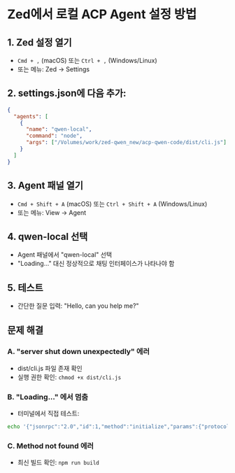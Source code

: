 # Zed에서 로컬 ACP Agent 설정 방법

## 1. Zed 설정 열기
- `Cmd + ,` (macOS) 또는 `Ctrl + ,` (Windows/Linux)
- 또는 메뉴: Zed → Settings

## 2. settings.json에 다음 추가:

```json
{
  "agents": [
    {
      "name": "qwen-local",
      "command": "node",
      "args": ["/Volumes/work/zed-qwen_new/acp-qwen-code/dist/cli.js"]
    }
  ]
}
```

## 3. Agent 패널 열기
- `Cmd + Shift + A` (macOS) 또는 `Ctrl + Shift + A` (Windows/Linux)
- 또는 메뉴: View → Agent

## 4. qwen-local 선택
- Agent 패널에서 "qwen-local" 선택
- "Loading..." 대신 정상적으로 채팅 인터페이스가 나타나야 함

## 5. 테스트
- 간단한 질문 입력: "Hello, can you help me?"

## 문제 해결

### A. "server shut down unexpectedly" 에러
- dist/cli.js 파일 존재 확인
- 실행 권한 확인: `chmod +x dist/cli.js`

### B. "Loading..." 에서 멈춤
- 터미널에서 직접 테스트:
```bash
echo '{"jsonrpc":"2.0","id":1,"method":"initialize","params":{"protocolVersion":20241105,"clientCapabilities":{"fs":{"readTextFile":true,"writeTextFile":true}}}}' | node dist/cli.js
```

### C. Method not found 에러
- 최신 빌드 확인: `npm run build`
